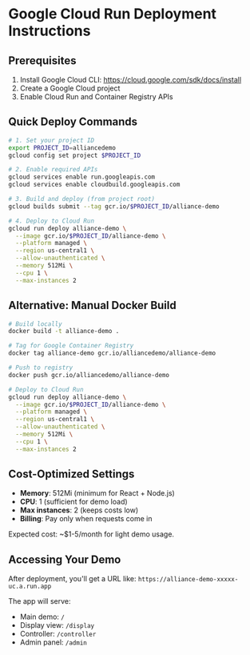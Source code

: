 # Google Cloud Run Deployment Instructions

## Prerequisites
1. Install Google Cloud CLI: https://cloud.google.com/sdk/docs/install
2. Create a Google Cloud project
3. Enable Cloud Run and Container Registry APIs

## Quick Deploy Commands

```bash
# 1. Set your project ID
export PROJECT_ID=alliancedemo
gcloud config set project $PROJECT_ID

# 2. Enable required APIs
gcloud services enable run.googleapis.com
gcloud services enable cloudbuild.googleapis.com

# 3. Build and deploy (from project root)
gcloud builds submit --tag gcr.io/$PROJECT_ID/alliance-demo

# 4. Deploy to Cloud Run
gcloud run deploy alliance-demo \
  --image gcr.io/$PROJECT_ID/alliance-demo \
  --platform managed \
  --region us-central1 \
  --allow-unauthenticated \
  --memory 512Mi \
  --cpu 1 \
  --max-instances 2
```

## Alternative: Manual Docker Build
```bash
# Build locally
docker build -t alliance-demo .

# Tag for Google Container Registry
docker tag alliance-demo gcr.io/alliancedemo/alliance-demo

# Push to registry
docker push gcr.io/alliancedemo/alliance-demo

# Deploy to Cloud Run
gcloud run deploy alliance-demo \
  --image gcr.io/$PROJECT_ID/alliance-demo \
  --platform managed \
  --region us-central1 \
  --allow-unauthenticated \
  --memory 512Mi \
  --cpu 1 \
  --max-instances 2
```

## Cost-Optimized Settings
- **Memory**: 512Mi (minimum for React + Node.js)
- **CPU**: 1 (sufficient for demo load)
- **Max instances**: 2 (keeps costs low)
- **Billing**: Pay only when requests come in

Expected cost: ~$1-5/month for light demo usage.

## Accessing Your Demo
After deployment, you'll get a URL like:
`https://alliance-demo-xxxxx-uc.a.run.app`

The app will serve:
- Main demo: `/`
- Display view: `/display`  
- Controller: `/controller`
- Admin panel: `/admin`